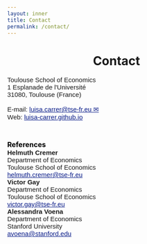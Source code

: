 ```yaml
---
layout: inner
title: Contact
permalink: /contact/
---
```


<head>
<link rel="shortcut icon" type="image/png" href="/favicon2.png">
</head>

# <center> Contact </center>

<div style="font-size:15px;font-family: 'Source Sans Pro', sans-serif"> Toulouse School of Economics </div>
<div style="font-size:15px;font-family: 'Source Sans Pro', sans-serif"> 1 Esplanade de l'Université </div>
<div style="font-size:15px;font-family: 'Source Sans Pro', sans-serif">  31080, Toulouse (France) </div>
<br>
<div style="font-size:15px;font-family: 'Source Sans Pro', sans-serif"> E-mail: <a style="color: #081b88" href= "mailto:luisa.carrer@tse-fr.eu">luisa.carrer@tse-fr.eu &#9993;</a> </div>
<div style="font-size:15px;font-family: 'Source Sans Pro', sans-serif"> Web: <a style="color: #081b88" href="https://luisa-carrer.github.io">luisa-carrer.github.io</a> </div>

<p>&nbsp;
</p>

<div style="font-weight: bold; font-size: 16px; color: black;">References</div>

<div class="row">
    <div class="col-md-3" style="font-size:15px;font-family: 'Source Sans Pro', sans-serif">
        <strong>Helmuth Cremer</strong>
        <div>Department of Economics</div>
        <div>Toulouse School of Economics</div>
        <div><a style="color: #081b88" href="mailto:helmuth.cremer@tse-fr.eu">helmuth.cremer@tse-fr.eu</a></div>
    </div>
    <div class="col-md-3" style="font-size:15px;font-family: 'Source Sans Pro', sans-serif">
        <strong>Victor Gay</strong>
        <div>Department of Economics</div>
        <div>Toulouse School of Economics</div>
        <div><a style="color: #081b88" href="mailto:victor.gay@tse-fr.eu">victor.gay@tse-fr.eu</a></div>
    </div>
    <div class="col-md-3" style="font-size:15px;font-family: 'Source Sans Pro', sans-serif">
        <strong>Alessandra Voena</strong>
        <div>Department of Economics</div>
        <div>Stanford University</div>
        <div><a style="color: #081b88" href="mailto:avoena@stanford.edu">avoena@stanford.edu</a></div>
    </div>
    <div class="col-md-3"></div>  <!-- Empty Space -->
</div>









